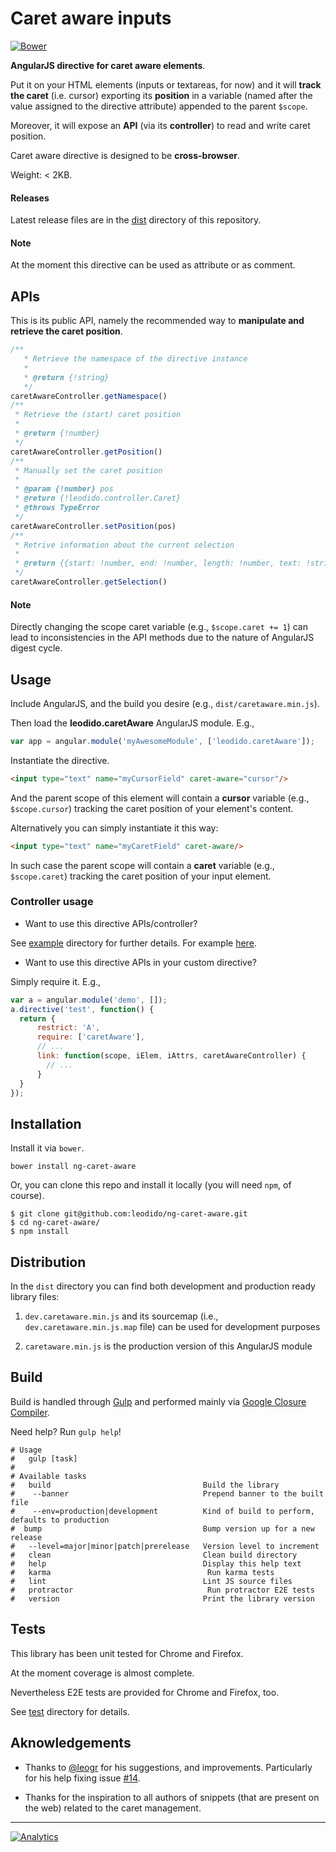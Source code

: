 Caret aware inputs
==================

[![Bower](https://img.shields.io/bower/v/ng-caret-aware.svg?style=flat-square)](http://bower.io/search/?q=ng-caret-aware)

**AngularJS directive for caret aware elements**.

Put it on your HTML elements (inputs or textareas, for now) and it will **track the caret** (i.e. cursor) exporting its **position** in a variable (named after the value assigned to the directive attribute) appended to the parent `$scope`.

Moreover, it will expose an **API** (via its **controller**) to read and write caret position.

Caret aware directive is designed to be **cross-browser**.

Weight: < 2KB.

#### Releases

Latest release files are in the [dist](dist/) directory of this repository.

#### Note

At the moment this directive can be used as attribute or as comment.

APIs
----

This is its public API, namely the recommended way to **manipulate and retrieve the caret position**.

```javascript
/**
   * Retrieve the namespace of the directive instance
   *
   * @return {!string}
   */
caretAwareController.getNamespace()
/**
 * Retrieve the (start) caret position
 *
 * @return {!number}
 */
caretAwareController.getPosition()
/**
 * Manually set the caret position
 *
 * @param {!number} pos
 * @return {!leodido.controller.Caret}
 * @throws TypeError
 */
caretAwareController.setPosition(pos)
/**
 * Retrive information about the current selection
 *
 * @return {{start: !number, end: !number, length: !number, text: !string}}
 */
caretAwareController.getSelection()
```

#### Note

Directly changing the scope caret variable (e.g., `$scope.caret += 1`) can lead to inconsistencies in the API methods due to the nature of AngularJS digest cycle.

Usage
-----

Include AngularJS, and the build you desire (e.g., `dist/caretaware.min.js`).
 
Then load the **leodido.caretAware** AngularJS module. E.g.,

```javascript
var app = angular.module('myAwesomeModule', ['leodido.caretAware']);
```

Instantiate the directive.

```html
<input type="text" name="myCursorField" caret-aware="cursor"/>
```

And the parent scope of this element will contain a **cursor** variable (e.g., `$scope.cursor`) tracking the caret position of your element's content.

Alternatively you can simply instantiate it this way:

```html
<input type="text" name="myCaretField" caret-aware/>
```

In such case the parent scope will contain a **caret** variable (e.g., `$scope.caret`) tracking the caret position of your input element.

### Controller usage

- Want to use this directive APIs/controller?

See [example](/example) directory for further details. For example [here](example/input01.html#L39).

- Want to use this directive APIs in your custom directive?

Simply require it. E.g.,

```javascript
var a = angular.module('demo', []);
a.directive('test', function() {
  return {
      restrict: 'A',
      require: ['caretAware'],
      // ...
      link: function(scope, iElem, iAttrs, caretAwareController) {
        // ...
      }
  }
});
```

Installation
------------

Install it via `bower`.

```
bower install ng-caret-aware
```

Or, you can clone this repo and install it locally (you will need `npm`, of course).

```
$ git clone git@github.com:leodido/ng-caret-aware.git
$ cd ng-caret-aware/
$ npm install
```

Distribution
------------

In the `dist` directory you can find both development and production ready library files:

1. `dev.caretaware.min.js` and its sourcemap (i.e., `dev.caretaware.min.js.map` file) can be used for development purposes

2. `caretaware.min.js` is the production version of this AngularJS module

Build
-----

Build is handled through [Gulp](https://github.com/gulpjs/gulp/) and performed mainly via [Google Closure Compiler](https://github.com/google/closure-compiler).

Need help? Run `gulp help`!

```
# Usage
#   gulp [task]
# 
# Available tasks
#   build                                  Build the library 
#    --banner                              Prepend banner to the built file
#    --env=production|development          Kind of build to perform, defaults to production
#  bump                                    Bump version up for a new release 
#   --level=major|minor|patch|prerelease   Version level to increment
#   clean                                  Clean build directory
#   help                                   Display this help text
#   karma                                   Run karma tests
#   lint                                   Lint JS source files
#   protractor                              Run protractor E2E tests
#   version                                Print the library version
```

Tests
-----

This library has been unit tested for Chrome and Firefox.

At the moment coverage is almost complete.

Nevertheless E2E tests are provided for Chrome and Firefox, too.

See [test](test) directory for details.

Aknowledgements
---------------

* Thanks to [@leogr](http://github.com/leogr) for his suggestions, and improvements. Particularly for his help fixing issue [#14](https://github.com/leodido/ng-caret-aware/issues/14).

* Thanks for the inspiration to all authors of snippets (that are present on the web) related to the caret management.

---

[![Analytics](https://ga-beacon.appspot.com/UA-49657176-1/ng-caret-aware)](https://github.com/igrigorik/ga-beacon)
